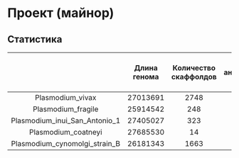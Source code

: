 # Проект (майнор)

## Статистика

|  | Длина генома | Количество скаффолдов | Количество аннотированных генов | Доля аннотированных генов | Количество участков с Z-DNA | Общаа длина участков Z-DNA |
| :-----------: | :-----------: | :-----------: | :-----------: | :-----------: | :-----------: | :-----------: |
| Plasmodium_vivax | 27013691 | 2748 |
| Plasmodium_fragile | 25914542 | 248 |
| Plasmodium_inui_San_Antonio_1 | 27405027 | 323 |
| Plasmodium_coatneyi | 27685530 | 14 |
| Plasmodium_cynomolgi_strain_B | 26181343 | 1663 |

